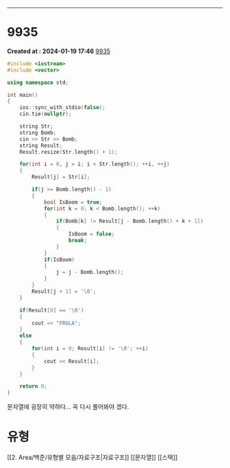 ---
# 9935 
**Created at : 2024-01-19 17:46**
[9935](https://www.acmicpc.net/problem/9935)

```cpp
#include <iostream>
#include <vector>

using namespace std;

int main()
{
    ios::sync_with_stdio(false);
    cin.tie(nullptr);

    string Str;
    string Bomb;
    cin >> Str >> Bomb;
    string Result;
    Result.resize(Str.length() + 1);

    for(int i = 0, j = i; i < Str.length(); ++i, ++j)
    {
        Result[j] = Str[i];

        if(j >= Bomb.length() - 1)
        {
            bool IsBoom = true;
            for(int k = 0; k < Bomb.length(); ++k)
            {
                if(Bomb[k] != Result[j - Bomb.length() + k + 1])
                {
                    IsBoom = false;
                    break;
                }
            }
            if(IsBoom)
            {
                j = j - Bomb.length();
            }
        }
        Result[j + 1] = '\0';
    }

    if(Result[0] == '\0')
    {
        cout << "FRULA";
    }
    else
    {
        for(int i = 0; Result[i] != '\0'; ++i)
        {
            cout << Result[i];
        }
    }

    return 0;
}
```

문자열에 굉장히 약하다... 꼭 다시 풀어봐야 겠다.

# 유형
[[2. Area/백준/유형별 모음/자료구조|자료구조]]
[[문자열]]
[[스택]]
